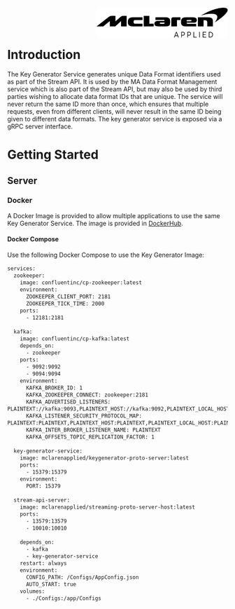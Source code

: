 <img src="/images/malogo.png" width="300" align="right" /><br><br><br>

# Introduction 
The Key Generator Service generates unique Data Format identifiers used as part of the Stream API. It is used by the MA Data Format Management service which is also part of the Stream API, but may also be used by third parties wishing to allocate data format IDs that are unique. The service will never return the same ID more than once, which ensures that multiple requests, even from different clients, will never result in the same ID being given to different data formats. The key generator service is exposed via a gRPC server interface.

# Getting Started
## Server
### Docker
A Docker Image is provided to allow multiple applications to use the same Key Generator Service.
The image is provided in [DockerHub](https://hub.docker.com/r/mclarenapplied/keygenerator-proto-server).
#### Docker Compose
Use the following Docker Compose to use the Key Generator Image:
```
services:  
  zookeeper:
    image: confluentinc/cp-zookeeper:latest    
    environment:
      ZOOKEEPER_CLIENT_PORT: 2181
      ZOOKEEPER_TICK_TIME: 2000
    ports:
      - 12181:2181
    
  kafka:
    image: confluentinc/cp-kafka:latest
    depends_on:
      - zookeeper 
    ports:
      - 9092:9092    
      - 9094:9094    
    environment:
      KAFKA_BROKER_ID: 1
      KAFKA_ZOOKEEPER_CONNECT: zookeeper:2181
      KAFKA_ADVERTISED_LISTENERS: PLAINTEXT://kafka:9093,PLAINTEXT_HOST://kafka:9092,PLAINTEXT_LOCAL_HOST://localhost:9094
      KAFKA_LISTENER_SECURITY_PROTOCOL_MAP: PLAINTEXT:PLAINTEXT,PLAINTEXT_HOST:PLAINTEXT,PLAINTEXT_LOCAL_HOST:PLAINTEXT
      KAFKA_INTER_BROKER_LISTENER_NAME: PLAINTEXT
      KAFKA_OFFSETS_TOPIC_REPLICATION_FACTOR: 1

  key-generator-service:
    image: mclarenapplied/keygenerator-proto-server:latest
    ports:    
      - 15379:15379
    environment:
      PORT: 15379

  stream-api-server:
    image: mclarenapplied/streaming-proto-server-host:latest
    ports:
      - 13579:13579
      - 10010:10010

    depends_on:
      - kafka
      - key-generator-service
    restart: always
    environment:     
      CONFIG_PATH: /Configs/AppConfig.json
      AUTO_START: true
    volumes:
      - ./Configs:/app/Configs
```
